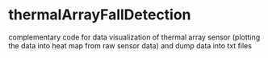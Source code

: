# thermalArrayFallDetection
complementary code for data visualization of thermal array sensor (plotting the data into heat map from raw sensor data) and dump data into txt files
